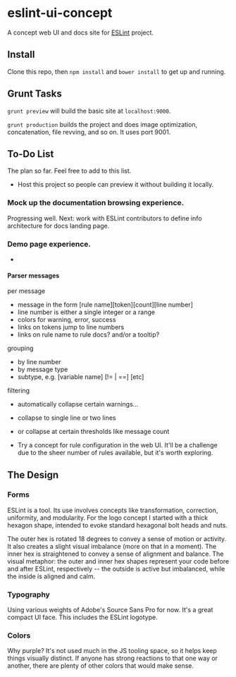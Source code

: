 eslint-ui-concept
=================

A concept web UI and docs site for [ESLint](https://github.com/nzakas/eslint/) project.

## Install

Clone this repo, then `npm install` and `bower install` to get up and running.

## Grunt Tasks

`grunt preview` will build the basic site at `localhost:9000`.

`grunt production` builds the project and does image optimization, concatenation, file revving, and so on. It uses port 9001.

## To-Do List

The plan so far. Feel free to add to this list.

- Host this project so people can preview it without building it locally.

### Mock up the documentation browsing experience.

Progressing well. Next: work with ESLint contributors to define info architecture for docs landing page.

### Demo page experience.

- 

#### Parser messages

per message
- message in the form \[rule name]\[token]\[count]\[line number]
- line number is either a single integer or a range
- colors for warning, error, success
- links on tokens jump to line numbers
- links on rule name to rule docs? and/or a tooltip?

grouping
- by line number
- by message type
- subtype, e.g. \[variable name] \[!= | ==] \[etc]

filtering
- automatically collapse certain warnings...
- collapse to single line or two lines
- or collapse at certain thresholds like message count

- Try a concept for rule configuration in the web UI. It'll be a challenge due to the sheer number of rules available, but it's worth exploring.

## The Design

### Forms

ESLint is a tool. Its use involves concepts like transformation, correction, uniformity, and modularity. For the logo concept I started with a thick hexagon shape, intended to evoke standard hexagonal bolt heads and nuts.

The outer hex is rotated 18 degrees to convey a sense of motion or activity. It also creates a slight visual imbalance (more on that in a moment). The inner hex is straightened to convey a sense of alignment and balance. The visual metaphor: the outer and inner hex shapes represent your code before and after ESLint, respectively -- the outside is active but imbalanced, while the inside is aligned and calm.

### Typography

Using various weights of Adobe's Source Sans Pro for now. It's a great compact UI face. This includes the ESLint logotype.

### Colors

Why purple? It's not used much in the JS tooling space, so it helps keep things visually distinct. If anyone has strong reactions to that one way or another, there are plenty of other colors that would make sense.
